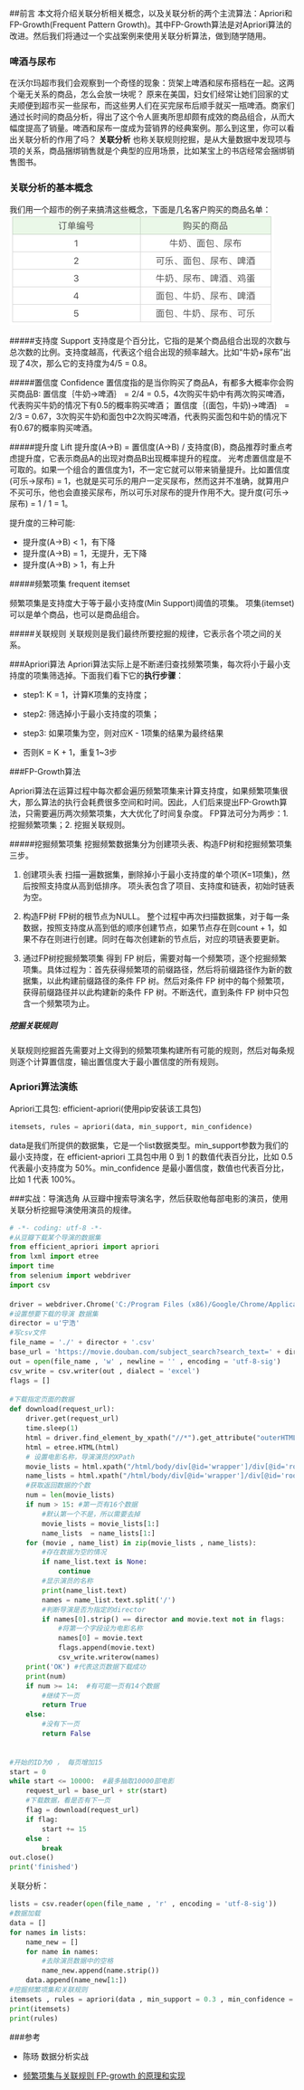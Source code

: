 ##前言
本文将介绍关联分析相关概念，以及关联分析的两个主流算法：Apriori和FP-Growth(Frequent Pattern Growth)。其中FP-Growth算法是对Apriori算法的改进。然后我们将通过一个实战案例来使用关联分析算法，做到随学随用。

### 啤酒与尿布
在沃尔玛超市我们会观察到一个奇怪的现象：货架上啤酒和尿布搭档在一起。这两个毫无关系的商品，怎么会放一块呢？
原来在美国，妇女们经常让她们回家的丈夫顺便到超市买一些尿布，而这些男人们在买完尿布后顺手就买一瓶啤酒。商家们通过长时间的商品分析，得出了这个令人匪夷所思却颇有成效的商品组合，从而大幅度提高了销量。啤酒和尿布一度成为营销界的经典案例。那么到这里，你可以看出关联分析的作用了吗？
**关联分析** 也称关联规则挖掘，是从大量数据中发现项与项的关系，商品捆绑销售就是个典型的应用场景，比如某宝上的书店经常会捆绑销售图书。

### 关联分析的基本概念
我们用一个超市的例子来搞清这些概念，下面是几名客户购买的商品名单：
![商品名单](./商品名单.png)

#####支持度 Support
支持度是个百分比，它指的是某个商品组合出现的次数与总次数的比例。支持度越高，代表这个组合出现的频率越大。比如“牛奶+尿布”出现了4次，那么它的支持度为4/5 = 0.8。

#####置信度 Confidence
置信度指的是当你购买了商品A，有都多大概率你会购买商品B:
置信度｛牛奶->啤酒｝ = 2/4 = 0.5，4次购买牛奶中有两次购买啤酒，代表购买牛奶的情况下有0.5的概率购买啤酒；
置信度｛(面包，牛奶)->啤酒｝ = 2/3 = 0.67，3次购买牛奶和面包中2次购买啤酒，代表购买面包和牛奶的情况下有0.67的概率购买啤酒。

#####提升度 Lift
提升度(A->B) = 置信度(A->B) / 支持度(B)，商品推荐时重点考虑提升度，它表示商品A的出现对商品B出现概率提升的程度。
光考虑置信度是不可取的。如果一个组合的置信度为1，不一定它就可以带来销量提升。比如置信度(可乐->尿布) = 1，也就是买可乐的用户一定买尿布，然而这并不准确，就算用户不买可乐，他也会直接买尿布，所以可乐对尿布的提升作用不大。提升度(可乐->尿布) = 1 / 1 = 1。

提升度的三种可能:
- 提升度(A->B) < 1，有下降
- 提升度(A->B) = 1，无提升，无下降
- 提升度(A->B) > 1，有上升

#####频繁项集 frequent itemset

频繁项集是支持度大于等于最小支持度(Min Support)阈值的项集。
项集(itemset)可以是单个商品，也可以是商品组合。

#####关联规则
关联规则是我们最终所要挖掘的规律，它表示各个项之间的关系。

###Apriori算法
Apriori算法实际上是不断递归查找频繁项集，每次将小于最小支持度的项集筛选掉。下面我们看下它的**执行步骤**：
- step1: K = 1，计算K项集的支持度；

- step2: 筛选掉小于最小支持度的项集；

- step3: 如果项集为空，则对应K - 1项集的结果为最终结果

- 否则K = K + 1，重复1~3步


###FP-Growth算法

Apriori算法在运算过程中每次都会遍历频繁项集来计算支持度，如果频繁项集很大，那么算法的执行会耗费很多空间和时间。因此，人们后来提出FP-Growth算法，只需要遍历两次频繁项集，大大优化了时间复杂度。
FP算法可分为两步：1. 挖掘频繁项集；2. 挖掘关联规则。

#####挖掘频繁项集
挖掘频繁数据集分为创建项头表、构造FP树和挖掘频繁项集三步。
1. 创建项头表
扫描一遍数据集，删除掉小于最小支持度的单个项(K=1项集)，然后按照支持度从高到低排序。
项头表包含了项目、支持度和链表，初始时链表为空。

2. 构造FP树
FP树的根节点为NULL。
整个过程中再次扫描数据集，对于每一条数据，按照支持度从高到低的顺序创建节点，如果节点存在则count + 1，如果不存在则进行创建。同时在每次创建新的节点后，对应的项链表要更新。


3. 通过FP树挖掘频繁项集
得到 FP 树后，需要对每一个频繁项，逐个挖掘频繁项集。具体过程为：首先获得频繁项的前缀路径，然后将前缀路径作为新的数据集，以此构建前缀路径的条件 FP 树。然后对条件 FP 树中的每个频繁项，获得前缀路径并以此构建新的条件 FP 树。不断迭代，直到条件 FP 树中只包含一个频繁项为止。

##### 挖掘关联规则
关联规则挖掘首先需要对上文得到的频繁项集构建所有可能的规则，然后对每条规则逐个计算置信度，输出置信度大于最小置信度的所有规则。


### Apriori算法演练
Apriori工具包: efficient-apriori(使用pip安装该工具包)
```python
itemsets, rules = apriori(data, min_support, min_confidence)
```
data是我们所提供的数据集，它是一个list数据类型。min_support参数为我们的最小支持度，在 efficient-apriori 工具包中用 0 到 1 的数值代表百分比，比如 0.5 代表最小支持度为 50%。min_confidence 是最小置信度，数值也代表百分比，比如 1 代表 100%。

###实战：导演选角
从豆瓣中搜索导演名字，然后获取他每部电影的演员，使用关联分析挖掘导演使用演员的规律。
```python
# -*- coding: utf-8 -*-
#从豆瓣下载某个导演的数据集
from efficient_apriori import apriori
from lxml import etree
import time
from selenium import webdriver
import csv

driver = webdriver.Chrome('C:/Program Files (x86)/Google/Chrome/Application/chromedriver.exe')
#设置想要下载的导演 数据集
director = u'宁浩'
#写csv文件
file_name = './' + director + '.csv'
base_url = 'https://movie.douban.com/subject_search?search_text=' + director + '&cat=1002&start='
out = open(file_name , 'w' , newline = '' , encoding = 'utf-8-sig')
csv_write = csv.writer(out , dialect = 'excel')
flags = []

#下载指定页面的数据
def download(request_url):
    driver.get(request_url)
    time.sleep(1)
    html = driver.find_element_by_xpath("//*").get_attribute("outerHTML")
    html = etree.HTML(html)
    # 设置电影名称，导演演员的XPath
    movie_lists = html.xpath("/html/body/div[@id='wrapper']/div[@id='root']/div[1]//div[@class='item-root']/div[@class='detail']/div[@class='title']/a[@class='title-text']")
    name_lists = html.xpath("/html/body/div[@id='wrapper']/div[@id='root']/div[1]//div[@class='item-root']/div[@class='detail']/div[@class='meta abstract_2']")
    #获取返回数据的个数
    num = len(movie_lists)
    if num > 15: #第一页有16个数据
        #默认第一个不是，所以需要去掉
        movie_lists = movie_lists[1:]
        name_lists  = name_lists[1:]
    for (movie , name_list) in zip(movie_lists , name_lists):
        #存在数据为空的情况
        if name_list.text is None:
            continue
        #显示演员的名称
        print(name_list.text)
        names = name_list.text.split('/')
        #判断导演是否为指定的director
        if names[0].strip() == director and movie.text not in flags:
            #将第一个字段设为电影名称
            names[0] = movie.text
            flags.append(movie.text)
            csv_write.writerow(names)
    print('OK') #代表这页数据下载成功
    print(num)
    if num >= 14:  #有可能一页有14个数据
        #继续下一页
        return True
    else:
        #没有下一页
        return False


#开始的ID为0 ， 每页增加15
start = 0
while start <= 10000:  #最多抽取10000部电影
    request_url = base_url + str(start)
    #下载数据，看是否有下一页
    flag = download(request_url)
    if flag:
        start += 15
    else :
        break
out.close()
print('finished')
```
关联分析：
```python
lists = csv.reader(open(file_name , 'r' , encoding = 'utf-8-sig'))
#数据加载
data = []
for names in lists:
    name_new = []
    for name in names:
        #去除演员数据中的空格
        name_new.append(name.strip())
    data.append(name_new[1:])
#挖掘频繁项集和关联规则
itemsets , rules = apriori(data , min_support = 0.3 , min_confidence = 0.5)
print(itemsets)
print(rules)
```

###参考

- 陈旸 数据分析实战

- [频繁项集与关联规则 FP-growth 的原理和实现](https://www.ibm.com/developerworks/cn/analytics/library/machine-learning-hands-on2-fp-growth/index.html)
